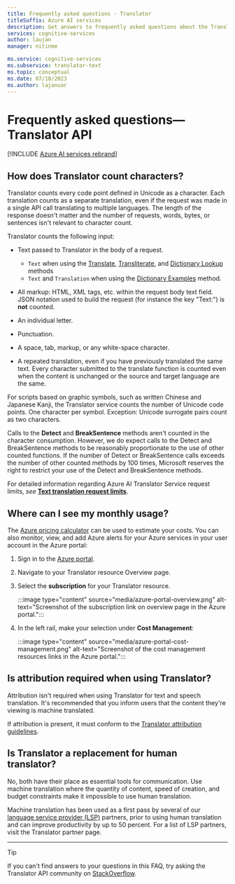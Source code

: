 ```yaml
---
title: Frequently asked questions - Translator
titleSuffix: Azure AI services
description: Get answers to frequently asked questions about the Translator API in Azure AI services.
services: cognitive-services
author: laujan
manager: nitinme

ms.service: cognitive-services
ms.subservice: translator-text
ms.topic: conceptual
ms.date: 07/18/2023
ms.author: lajanuar
---
```


# Frequently asked questions—Translator API

[!INCLUDE [Azure AI services rebrand](../includes/rebrand-note.md)]

## How does Translator count characters?

Translator counts every code point defined in Unicode as a character. Each translation counts as a separate translation, even if the request was made in a single API call translating to multiple languages. The length of the response doesn't matter and the number of requests, words, bytes, or sentences isn't relevant to character count.

Translator counts the following input:

* Text passed to Translator in the body of a request.
  * `Text` when using the [Translate](reference/v3-0-translate.md), [Transliterate](reference/v3-0-transliterate.md), and [Dictionary Lookup](reference/v3-0-dictionary-lookup.md) methods
  * `Text` and `Translation` when using the [Dictionary Examples](reference/v3-0-dictionary-examples.md) method.

* All markup: HTML, XML tags, etc. within the request body text field. JSON notation used to build the request (for instance the key "Text:") is **not** counted.
* An individual letter.
* Punctuation.
* A space, tab, markup, or any white-space character.
* A repeated translation, even if you have previously translated the same text. Every character submitted to the translate function is counted even when the content is unchanged or the source and target language are the same.

For scripts based on graphic symbols, such as written Chinese and Japanese Kanji, the Translator service counts the number of Unicode code points. One character per symbol. Exception: Unicode surrogate pairs count as two characters.

Calls to the **Detect** and **BreakSentence** methods aren't counted in the character consumption. However, we do expect calls to the Detect and BreakSentence methods to be reasonably proportionate to the use of other counted functions. If the number of Detect or BreakSentence calls exceeds the number of other counted methods by 100 times, Microsoft reserves the right to restrict your use of the Detect and BreakSentence methods.

For detailed information regarding Azure AI Translator Service request limits, *see* [**Text translation request limits**](service-limits.md#text-translation).

## Where can I see my monthly usage?

The [Azure pricing calculator](https://azure.microsoft.com/pricing/calculator/) can be used to estimate your costs. You can also monitor, view, and add Azure alerts for your Azure services in your user account in the Azure portal:

1. Sign in to the [Azure portal](https://portal.azure.com).
1. Navigate to your Translator resource Overview page.
1. Select the **subscription** for your Translator resource.

    :::image type="content" source="media/azure-portal-overview.png" alt-text="Screenshot of the subscription link on overview page in the Azure portal.":::

1. In the left rail, make your selection under **Cost Management**:

    :::image type="content" source="media/azure-portal-cost-management.png" alt-text="Screenshot of the cost management resources links in the Azure portal.":::

## Is attribution required when using Translator?

Attribution isn't required when using Translator for text and speech translation. It's recommended that you inform users that the content they're viewing is machine translated.

If attribution is present, it must conform to the [Translator attribution guidelines](https://www.microsoft.com/translator/business/attribution/).

## Is Translator a replacement for human translator?

No, both have their place as essential tools for communication. Use machine translation where the quantity of content, speed of creation, and budget constraints make it impossible to use human translation.

Machine translation has been used as a first pass by several of our [language service provider (LSP)](https://www.microsoft.com/translator/business/partners/) partners, prior to using human translation and can improve productivity by up to 50 percent. For a list of LSP partners, visit the Translator partner page.

---
> [!TIP]
> If you can't find answers to your questions in this FAQ, try asking the Translator API community on [StackOverflow](https://stackoverflow.com/search?q=%5Bmicrosoft-cognitive%5D+or+%5Bmicrosoft-cognitive%5D+translator&s=34bf0ce2-b6b3-4355-86a6-d45a1121fe27).
